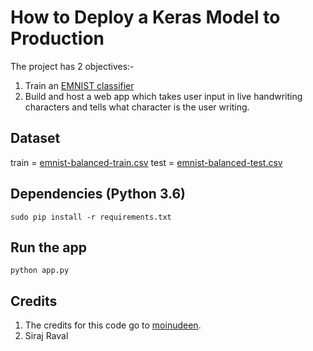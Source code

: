 # How to Deploy a Keras Model to Production

The project has 2 objectives:-
1. Train an [EMNIST classifier](https://www.kaggle.com/crawford/emnist)
2. Build and host a web app which takes user input in live handwriting characters and tells what character is the user writing.

## Dataset

train = [emnist-balanced-train.csv](https://www.kaggle.com/crawford/emnist/downloads/emnist-balanced-train.csv/3)
test = [emnist-balanced-test.csv](https://www.kaggle.com/crawford/emnist/downloads/emnist-balanced-test.csv/3)

## Dependencies (Python 3.6)

```sudo pip install -r requirements.txt```

## Run the app

```python app.py```


## Credits

1. The credits for this code go to [moinudeen](https://github.com/moinudeen).
2. Siraj Raval

